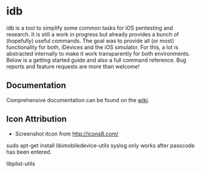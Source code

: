 # idb

idb is a tool to simplify some common tasks for iOS pentesting and research. It is still a work in progress but already provides a bunch of (hopefully) useful commands. The goal was to provide all (or most) functionality for both, iDevices and the iOS simulator. For this, a lot is abstracted internally to make it work transparently for both environments. Below is a getting started guide and also a full command reference. Bug reports and feature requests are more than welcome!

## Documentation
Comprehensive documentation can be found on the [wiki](//github.com/dmayer/idb/wiki).

## Icon Attribution

* Screenshot itcon from http://icons8.com/


sudo apt-get install libimobiledevice-utils
syslog only works after passcode has been entered.

libplist-utils


